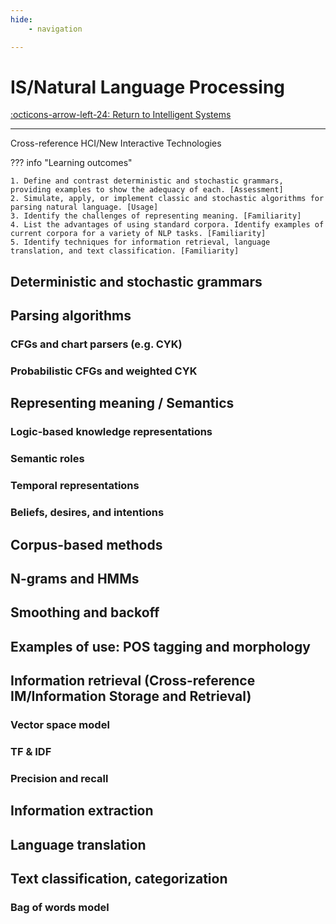 ```yaml
---
hide:
    - navigation

---
```


# IS/Natural Language Processing

[:octicons-arrow-left-24: Return to Intelligent Systems](/Knowledge-Notebook/Intelligent-Systems/)

---
Cross-reference HCI/New Interactive Technologies

??? info "Learning outcomes"

    1. Define and contrast deterministic and stochastic grammars, providing examples to show the adequacy of each. [Assessment]
    2. Simulate, apply, or implement classic and stochastic algorithms for parsing natural language. [Usage]
    3. Identify the challenges of representing meaning. [Familiarity]
    4. List the advantages of using standard corpora. Identify examples of current corpora for a variety of NLP tasks. [Familiarity]
    5. Identify techniques for information retrieval, language translation, and text classification. [Familiarity]

## Deterministic and stochastic grammars

## Parsing algorithms

### CFGs and chart parsers (e.g. CYK)

### Probabilistic CFGs and weighted CYK

## Representing meaning / Semantics

### Logic-based knowledge representations

### Semantic roles

### Temporal representations

### Beliefs, desires, and intentions

## Corpus-based methods

## N-grams and HMMs

## Smoothing and backoff

## Examples of use: POS tagging and morphology

## Information retrieval (Cross-reference IM/Information Storage and Retrieval)

### Vector space model

### TF & IDF

### Precision and recall

## Information extraction

## Language translation

## Text classification, categorization

### Bag of words model
